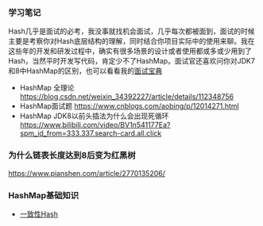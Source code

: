 ### 学习笔记
Hash几乎是面试的必考，我没事就找机会面试，几乎每次都被面到，面试的时候主要是考察你对Hash底层结构的理解，同时结合你项目实际中的使用来聊。我在这些年的开发和研发过程中，确实有很多场景的设计或者使用都或多或少用到了Hash，当然平时开发写代码，肯定少不了HashMap。面试官还喜欢问你对JDK7和8中HashMap的区别，也可以看看我的[面试宝典](../../tool/interview.md#盘涅)

* HashMap 全理论 https://blog.csdn.net/weixin_34392227/article/details/112348756
* HashMap面试题 https://www.cnblogs.com/aobing/p/12014271.html
* HashMap JDK8以前头插法为什么会出现死循环 https://www.bilibili.com/video/BV1n541177Ea?spm_id_from=333.337.search-card.all.click


### 为什么链表长度达到8后变为红黑树
https://www.pianshen.com/article/2770135206/


### HashMap基础知识
* [一致性Hash](http://note.youdao.com/noteshare?id=2df0dfa390855dde55075260b8ddc27a&sub=A2CDBD1C8B614310ABFF0F03682FAB7A)